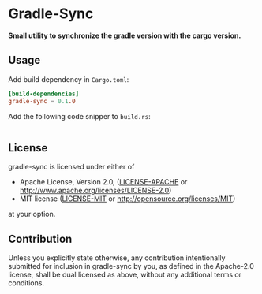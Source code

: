 # Gradle-Sync

**Small utility to synchronize the gradle version with the cargo version.**

## Usage

Add build dependency in ```Cargo.toml```:

```toml
[build-dependencies]
gradle-sync = 0.1.0
```

Add the following code snipper to ```build.rs```:

```[rust]
```

## License

gradle-sync is licensed under either of

 * Apache License, Version 2.0, ([LICENSE-APACHE](LICENSE-APACHE) or
   http://www.apache.org/licenses/LICENSE-2.0)
 * MIT license ([LICENSE-MIT](LICENSE-MIT) or
   http://opensource.org/licenses/MIT)

at your option.

## Contribution

Unless you explicitly state otherwise, any contribution intentionally submitted
for inclusion in gradle-sync by you, as defined in the Apache-2.0 license, shall be
dual licensed as above, without any additional terms or conditions.
